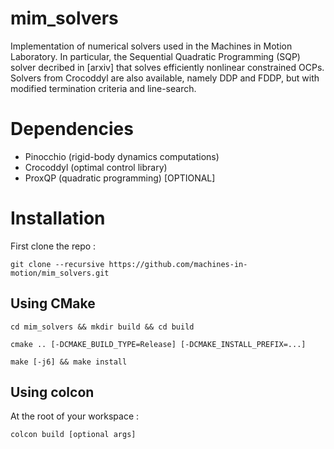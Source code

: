 # mim_solvers
Implementation of numerical solvers used in the Machines in Motion Laboratory. In particular, the Sequential Quadratic Programming (SQP) solver decribed in [arxiv] that solves efficiently nonlinear constrained OCPs.
Solvers from Crocoddyl are also available, namely DDP and FDDP, but with modified termination criteria and line-search.

# Dependencies
- Pinocchio (rigid-body dynamics computations)
- Crocoddyl (optimal control library)
- ProxQP (quadratic programming) [OPTIONAL]

# Installation
First clone the repo :

`git clone --recursive https://github.com/machines-in-motion/mim_solvers.git`

  ## Using CMake
`cd mim_solvers && mkdir build && cd build`

`cmake .. [-DCMAKE_BUILD_TYPE=Release] [-DCMAKE_INSTALL_PREFIX=...]`

`make [-j6] && make install`

  ## Using colcon
At the root of your workspace :

`colcon build [optional args]`
